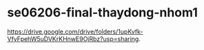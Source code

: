 # se06206-final-thaydong-nhom1
 https://drive.google.com/drive/folders/1upKvfk-VfyFpehW5uDVKrKHnwE9OjRbz?usp=sharing.
 


